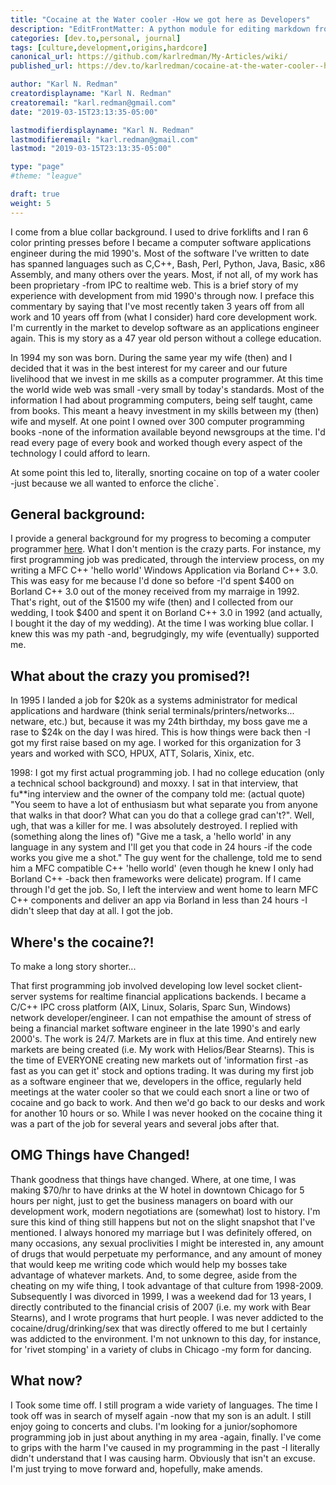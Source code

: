 ```yaml
---
title: "Cocaine at the Water cooler -How we got here as Developers"
description: "EditFrontMatter: A python module for editing markdown front matter using Jinja2 Templates."
categories: [dev.to,personal, journal]
tags: [culture,development,origins,hardcore]
canonical_url: https://github.com/karlredman/My-Articles/wiki/
published_url: https://dev.to/karlredman/cocaine-at-the-water-cooler--how-we-got-here-as-developers-1f6

author: "Karl N. Redman"
creatordisplayname: "Karl N. Redman"
creatoremail: "karl.redman@gmail.com"
date: "2019-03-15T23:13:35-05:00"

lastmodifierdisplayname: "Karl N. Redman"
lastmodifieremail: "karl.redman@gmail.com"
lastmod: "2019-03-15T23:13:35-05:00"

type: "page"
#theme: "league"

draft: true
weight: 5
---
```


I come from a blue collar background. I used to drive forklifts and I ran 6 color printing presses before I became a computer software applications engineer during the mid 1990's. Most of the software I've written to date has spanned languages such as C,C++, Bash, Perl, Python, Java, Basic, x86 Assembly, and many others over the years. Most, if not all, of my work has been proprietary -from IPC to realtime web. This is a brief story of my experience with development from mid 1990's through now. I preface this commentary by saying that I've most recently taken 3 years off from all work and 10 years off from (what I consider) hard core development work. I'm currently in the market to develop software as an applications engineer again. This is my story as a 47 year old person without a college education.

In 1994 my son was born. During the same year my wife (then) and I decided that it was in the best interest for my career and our future livelihood that we invest in me skills as a computer programmer. At this time the world wide web was small -very small by today's standards. Most of the information I had about programming computers, being self taught, came from books. This meant a heavy investment in my skills between my (then) wife and myself. At one point I owned over 300 computer programming books -none of the information available beyond newsgroups at the time. I'd read every page of every book and worked though every aspect of the technology I could afford to learn.

At some point this led to, literally, snorting cocaine on top of a water cooler -just because we all wanted to enforce the cliche`.

## General background:

I provide a general background for my progress to becoming a computer programmer [here](https://karlredman.github.io/about_me.html). What I don't mention is the crazy parts. For instance, my first programming job was predicated, through the interview process, on my writing a MFC C++ 'hello world' Windows Application via Borland C++ 3.0. This was easy for me because I'd done so before -I'd spent $400 on Borland C++ 3.0 out of the money received from my marraige in 1992. That's right, out of the $1500 my wife (then) and I collected from our wedding, I took $400 and spent it on Borland C++ 3.0 in 1992 (and actually, I bought it the day of my wedding). At the time I was working blue collar. I knew this was my path -and, begrudgingly, my wife (eventually) supported me.

## What about the crazy you promised?!

In 1995 I landed a job for $20k as a systems administrator for medical applications and hardware (think serial terminals/printers/networks... netware, etc.) but, because it was my 24th birthday, my boss gave me a rase to $24k on the day I was hired. This is how things were back then -I got my first raise based on my age. I worked for this organization for 3 years and worked with SCO, HPUX, ATT, Solaris, Xinix, etc.

1998:
I got my first actual programming job. I had no college education (only a technical school background) and moxxy. I sat in that interview, that fu**ing interview and the owner of the company told me: (actual quote) "You seem to have a lot of enthusiasm but what separate you from anyone that walks in that door? What can you do that a college grad can't?". Well, ugh, that was a killer for me. I was absolutely destroyed. I replied with (something along the lines of) "Give me a task, a 'hello world' in any language in any system and I'll get you that code in 24 hours -if the code works you give me a shot." The guy went for the challenge, told me to send him a MFC compatible C++ 'hello world' (even though he knew I only had Borland C++ -back then frameworks were delicate) program. If I came through I'd get the job. So, I left the interview and went home to learn MFC C++ components and deliver an app via Borland in less than 24 hours -I didn't sleep that day at all. I got the job.

## Where's the cocaine?!

To make a long story shorter...

That first programming job involved developing low level socket client-server systems for realtime financial applications backends. I became a C/C++ IPC cross platform (AIX, Linux, Solaris, Sparc Sun, Windows) network developer/engineer. I can not empathise the amount of stress of being a financial market software engineer in the late 1990's and early 2000's. The work is 24/7. Markets are in flux at this time. And entirely new markets are being created (i.e. My work with Helios/Bear Stearns). This is the time of EVERYONE creating new markets out of 'information first -as fast as you can get it' stock and options trading. It was during my first job as a software engineer that we, developers in the office, regularly held meetings at the water cooler so that we could each snort a line or two of cocaine and go back to work. And then we'd go back to our desks and work for another 10 hours or so. While I was never hooked on the cocaine thing it was a part of the job for several years and several jobs after that.

## OMG Things have Changed!

Thank goodness that things have changed. Where, at one time, I was making $70/hr to have drinks at the W hotel in downtown Chicago for 5 hours per night, just to get the business managers on board with our development work, modern negotiations are (somewhat) lost to history. I'm sure this kind of thing still happens but not on the slight snapshot that I've mentioned. I always honored my marriage but I was definitely offered, on many occasions, any sexual proclivities I might be interested in, any amount of drugs that would perpetuate my performance, and any amount of money that would keep me writing code which would help my bosses take advantage of whatever markets. And, to some degree, aside from the cheating on my wife thing, I took advantage of that culture from 1998-2009. Subsequently I was divorced in 1999, I was a weekend dad for 13 years, I directly contributed to the financial crisis of 2007 (i.e. my work with Bear Stearns), and I wrote programs that hurt people. I was never addicted to the cocaine/drug/drinking/sex that was directly offered to me but I certainly was addicted to the environment. I'm not unknown to this day, for instance, for 'rivet stomping' in a variety of clubs in Chicago -my form for dancing.

## What now?

I Took some time off. I still program a wide variety of languages. The time I took off was in search of myself again -now that my son is an adult. I still enjoy going to concerts and clubs. I'm looking for a junior/sophomore programming job in just about anything in my area -again, finally. I've come to grips with the harm I've caused in my programming in the past -I literally didn't understand that I was causing harm. Obviously that isn't an excuse. I'm just trying to move forward and, hopefully, make amends.




